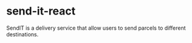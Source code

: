 # send-it-react
SendIT is a delivery service that allow users to send parcels to different destinations.
